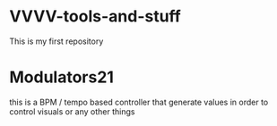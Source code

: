 # VVVV-tools-and-stuff
This is my first repository


# Modulators21

this is a BPM / tempo based controller that generate values in order to control visuals or any other things
